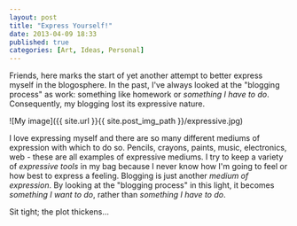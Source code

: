 ```yaml
---
layout: post
title: "Express Yourself!"
date: 2013-04-09 18:33
published: true
categories: [Art, Ideas, Personal]
---
```


Friends, here marks the start of yet another attempt to better express myself in the blogosphere. In the past, I've always looked at the "blogging process" as work: something like homework or _something I have to do_. Consequently, my blogging lost its expressive nature.

![My image]({{ site.url }}{{ site.post_img_path }}/expressive.jpg)

I love expressing myself and there are so many different mediums of expression with which to do so. Pencils, crayons, paints, music, electronics, web - these are all examples of expressive mediums. I try to keep a variety of _expressive tools_ in my bag because I never know how I'm going to feel or how best to express a feeling. Blogging is just another _medium of expression_. By looking at the "blogging process" in this light, it becomes _something I want to do_, rather than _something I have to do_. 

Sit tight; the plot thickens...
